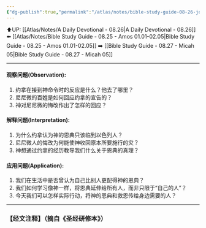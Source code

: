 ```yaml
---
{"dg-publish":true,"permalink":"/atlas/notes/bible-study-guide-08-26-jonah-03-01-04-04/"}
---
```


⬆️UP: [[Atlas/Notes/A Daily Devotional - 08.26\|A Daily Devotional - 08.26]]
⬅️ [[Atlas/Notes/Bible Study Guide - 08.25 - Amos 01.01-02.05\|Bible Study Guide - 08.25 - Amos 01.01-02.05]]
➡️ [[Bible Study Guide - 08.27 - Micah 05\|Bible Study Guide - 08.27 - Micah 05]] 

---

#### 观察问题(Observation):

1. 约拿在接到神命令时的反应是什么？他去了哪里？
2. 尼尼微的百姓是如何回应约拿的宣告的？
3. 神对尼尼微的悔改作出了怎样的回应？

#### 解释问题(Interpretation):

1. 为什么约拿认为神的恩典只该临到以色列人？
2. 尼尼微人的悔改为何能使神收回原本所要施行的灾？
3. 神想通过约拿的经历教导我们什么关于恩典的真理？

#### 应用问题(Application):

1. 我们在生活中是否曾认为自己比别人更配得神的恩典？
2. 我们如何学习像神一样，将恩典延伸给所有人，而非只限于“自己的人”？
3. 今天我们可以怎样实际行动，将神的恩典和救恩传给身边需要的人？

---
### 【经文注释】（摘自《圣经研修本》）

